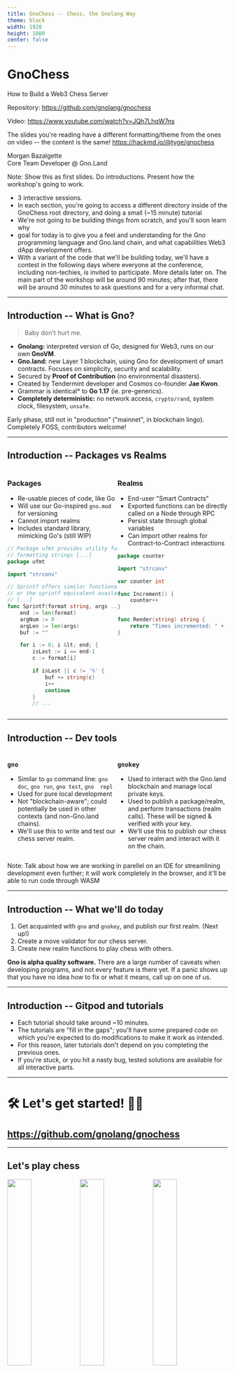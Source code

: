 ```yaml
---
title: GnoChess -- Chess, the Gnolang Way
theme: black
width: 1920
height: 1080
center: false
---
```


<!--
The comments you see here (except this one) are from the original presentation, as-is.
Just a reminder of how everything is a work in progress; and useful for the author if
we want to re-use the slides another time :)
-->
<!--
Previous references:
https://gnolang.github.io/workshops/presentations/2023-06-05--getting-to-gno-seoul--manfred/presentations.slide.html#1
https://gnolang.github.io/workshops/presentations/2023-09-11--dappcon-key-perpetual-transparency--manfred/presentation.slide.html#1
https://gnolang.github.io/workshops/presentations/2023-07-24--talk-nebular--manfred/presentations.slide.html#1
POC https://gnolang.github.io/workshops/presentations/2023-06-06--buidl-asia--manfred/presentations.slide.html#1

Things I'd like for the design:
- H1 (#) means "Section Divider", title is at centre of page
- H2 (##) is just slide header, should be fixed on top-left
-->

# GnoChess

How to Build a Web3 Chess Server <!-- Tagline TODO -->

Repository: https://github.com/gnolang/gnochess

<!-- TODO
Add QR code linking to repo readme,
on section to start GitPod node.
Set up footer for following slides,
with link to repository + QR Code.
-->

Video: https://www.youtube.com/watch?v=JQh7LhqW7ns

The slides you're reading have a different formatting/theme from the ones on video -- the content is the same!
https://hackmd.io/@tyge/gnochess

Morgan Bazalgette\
Core Team Developer @ Gno.Land

<!-- TODO Add Headshot, social links -->

Note:
Show this as first slides. Do introductions.
Present how the workshop's going to work.

- 3 interactive sessions.
- In each section, you're going to access a different directory inside of the GnoChess root directory, and doing a small (~15 minute) tutorial
- We're not going to be building things from scratch, and you'll soon learn why
- goal for today is to give you a feel and understanding for the Gno programming language and Gno.land chain, and what capabilities Web3 dApp development offers.
- With a variant of the code that we'll be building today, we'll have a contest in the following days where everyone at the conference, including non-techies, is invited to participate. More details later on.
  The main part of the workshop will be around 90 minutes; after that, there will be around 30 minutes to ask questions and for a very informal chat.

---

## Introduction -- What is Gno?

> <!-- .element: class="fragment" -->Baby don't hurt me.

<div class="fragment">

- **Gnolang:** interpreted version of Go, designed for Web3, runs on our own **GnoVM**.
- **Gno.land:** new Layer 1 blockchain, using Gno for development of smart contracts. Focuses on simplicity, security and scalability.
- Secured by **Proof of Contribution** (no environmental disasters).
- Created by Tendermint developer and Cosmos co-founder **Jae Kwon**.
- Grammar is identical\* to **Go 1.17** (ie. pre-generics).
- **Completely deterministic:** no network access, `crypto/rand`, system clock, filesystem, `unsafe`.

</div>

Early phase, still not in "production" ("mainnet", in blockchain lingo).\
Completely FOSS, contributors welcome! <!-- .element: class="fragment" -->

---

## Introduction -- Packages vs Realms

<!-- Screen is split in 2 sides -->

<div style="display:flex">
<div style="width: 50%">

### Packages

- Re-usable pieces of code, like Go
- Will use our Go-inspired `gno.mod` for versioning
- Cannot import realms
- Includes standard library, mimicking Go's (still WIP)

```go
// Package ufmt provides utility functions for
// formatting strings [...]
package ufmt

import "strconv"

// Sprintf offers similar functionality to Go's fmt.Sprintf
// or the sprintf equivalent available in many languages,
// [...]
func Sprintf(format string, args ...interface{}) string {
	end := len(format)
	argNum := 0
	argLen := len(args)
	buf := ""

	for i := 0; i &lt; end; {
		isLast := i == end-1
		c := format[i]

		if isLast || c != '%' {
			buf += string(c)
			i++
			continue
		}
		// ...
```

</div>
<div style="width:50%">

### Realms

- End-user "Smart Contracts"
- Exported functions can be directly called on a Node through RPC
- Persist state through global variables
- Can import other realms for Contract-to-Contract interactions

```go
package counter

import "strconv"

var counter int

func Increment() {
	counter++
}

func Render(string) string {
	return "Times incremented: " + strconv.Itoa(counter)
}
```

</div>
</div>

---

## Introduction -- Dev tools

<div style="display:flex">
<div style="width: 50%">

### `gno`

- Similar to `go` command line: `gno doc`, `gno run`, `gno test`, `gno  repl`
- Used for pure local development
- Not "blockchain-aware"; could potentially be used in other contexts (and non-Gno.land chains).
- We'll use this to write and test our chess server realm.

</div>
<div style="width:50%">

### `gnokey`

- Used to interact with the Gno.land blockchain and manage local private keys.
- Used to publish a package/realm, and perform transactions (realm calls). These will be signed & verified with your key.
- We'll use this to publish our chess server realm and interact with it on the chain.

</div>
</div>

Note:
Talk about how we are working in parellel on an IDE for streamlining development even further; it will work completely in the browser, and it'll be able to run code through WASM

---

## Introduction -- What we'll do today

1. Get acquainted with `gno` and `gnokey`, and publish our first realm. (Next up!)
2. Create a move validator for our chess server.
3. Create new realm functions to play chess with others.

**Gno is alpha quality software.** There are a large number of caveats when developing programs, and not every feature is there yet. If a panic shows up that you have no idea how to fix or what it means, call up on one of us.

---

## Introduction -- Gitpod and tutorials

- Each tutorial should take around ~10 minutes.
- The tutorials are "fill in the gaps"; you'll have some prepared code on which you're expected to do modifications to make it work as intended.
- For this reason, later tutorials don't depend on you completing the previous ones.
- If you're stuck, or you hit a nasty bug, tested solutions are available for all interactive parts.

<!-- TODO:
When some more tutorials are done, add an auto-playing
video or gif (10 seconds), showing how to open GitPod from
GitHub, and how to open up the tutorial, side-by-side.
-->

---

# 🛠 Let's get started! 👩‍💻

## https://github.com/gnolang/gnochess

<!-- TODO add video from before here -->

---

## Let's play chess

<!-- TODO good alignment -->

<img src="chess-1.jpg" style="float: left; width: 33%" class="fragment">

<img src="chess-2.png" style="float: left; width: 33%" class="fragment">

<img src="chess-3.png" style="float: left; width: 33%" class="fragment">

Note:
This slide is an intro on chess programming and how the first step is to go from the 3D real-life board into the programming representation.

---

## Let's play chess -- Rules

- Pieces have differet movesets:
  - Pawn: move forward, capture diagonally.\
    _Additionally: can move 2 squares at the beginning, promotion, en passant._
  - Rook: horizontally or vertically
  - Knight: L-shaped.
  - Bishop: diagonally.
  - Queen: rook + bishop.
  - King: 1 square in all directions.\
    _Additionally: castling (w/ rook)._

---

## Let's play chess -- Rules

- Set of legal moves is not a function of just the board (`[64]Piece`):
  - En passant captures can only be done on one specific halfmove
  - If the king moves, player loses the ability to castle for the entire game.
  - If a rook moves, player loses the ability to castle _in that direction_ for the entire game.
- Automatic draw conditions
  - 50/75 move rule
  - 3/5 fold repetition _(exercise for the reader)_

Note:
In this slide, I'll switch to a few predetermined Lichess positions, to show all the moves (even the weirder and less known ones).
The point is to say that to implement a good move validator, the ruleset to implement is a bit trickier than one might expect.

---

## Let's play chess -- Programming

> **Chess Programming Wiki** \
> Great resource to dig deep & learn what others have done in the past \
> https://chessprogramming.org

- Board is 8x8, so 64 pieces, and 6 "classes" of pieces (\* 2)
  - Optimised engines make use of bitboards (`uint64`), we'll be dumber (`[64]Piece`)
- On the backend, we only need to implement "move validation"
  - Because of checks, we need to actually implement full move generation
    <!-- TODO: add position picture to exemplify -->
  - i.e. we're creating a chess engine, minus position evaluation
- Common "position" representation: **Forsyth-Edwards Notation (FEN)** \
  `r1bqkbnr/pp1p1Qpp/2n5/2p1p3/2B1P3/8/PPPP1PPP/RNB1K1NR b KQkq - 0 4`
  - Pieces on board, player to play, **castling rights,** **en passant square**, **halfmove clock**, fullmove counter.

Note:
Position evaluation: engines like stockfish, in order to determine how "good" a move is, eventually need to be able to evaluate a position without recursively searching deeper. So proper engines implement an evaluation function.
This slide serves to explain some concepts about chess programming, and make some of the decisions of the data structures that the users will be re-using look a little less arbitrary

---

## Let's play chess -- Data structures

> I will, in fact, claim that the difference between a bad programmer and a good one is whether he considers his code or his data structures more important. Bad programmers worry about the code. Good programmers worry about data structures and their relationships.
> _-- Linus Torvalds_

```go [1|2-6|7-14|15-18|19-22]
type Board [64]Piece
type Position struct {
	B     Board
	Moves []Move
	Flags PositionFlags // E.p. column, castling rights
}
type Piece byte
const (
	PieceEmpty Piece = iota
	PiecePawn
	PieceRook
	// [...]
	PieceBlack Piece = 8 // bit-flag
)
type Move struct {
	From, To  Square
	Promotion Piece
}
// range [0,64). 44 (decimal):
//	44 = 0b00 101  100  = d5
//	          ^row ^col
type Square byte
```

---

# 🕵️‍♂️ Write a move validator 🤔

## https://github.com/gnolang/gnochess

<!-- TODO add video from before here -->

---

## Playing together

[![A screenshot of Weird Chess Algorithms, a video by Tom7 / suckerpinch on YouTube, on the topic of Chess bots.](tom7-weird-chess-algorithms.png)](https://www.youtube.com/watch?v=DpXy041BIlA)

Note:
Slide talking about: of course, playing chess alone is boring and not that interesting, and referencing this video by tom7 if anyone is interested in more chess playing

---

## Playing together -- It's all in the store!

```go
func newGame(caller, opponent std.Address, seconds, increment int) *Game {
	games := getUserGames(caller)
	// Ensure player has no ongoing games.
	assertGamesFinished(games)
	assertGamesFinished(getUserGames(opponent))

	if caller == opponent {
		panic("can't create a game with yourself")
	}

	isBlack := determineColor(games, caller, opponent)

	// Set up Game struct. Save in gameStore and user2games.
	gameIDCounter++
	// id is zero-padded to work well with avl's alphabetic order.
	id := zeroPad9(strconv.FormatUint(gameIDCounter, 10))
	g := &Game{
		ID:        id,
		White:     caller,
		Black:     opponent,
		Position:  NewPosition(),
		State:     GameStateOpen,
		Creator:   caller,
		CreatedAt: time.Now(),
	}
	if isBlack {
		g.White, g.Black = g.Black, g.White
	}

	gameStore.Set(g.ID, g)
	addToUser2Games(caller, g)
	addToUser2Games(opponent, g)

	return g
}
```

<!-- .element: style="height:100vh" -->

---

## Playing together -- It's all in the store!

```go
func MakeMove(gameID, from, to string, promote Piece) string {
	std.AssertOriginCall()

	g := getGame(gameID, true)

	// determine if this is a black move
	isBlack := len(g.Position.Moves)%2 == 1

	caller := std.GetOrigCaller()
	if (isBlack && g.Black != caller) ||
		(!isBlack && g.White != caller) {
		// either not a player involved; or not the caller's turn.
		panic("you are not allowed to make a move at this time")
	}

	// validate move
	m := Move{
		From: SquareFromString(from),
		To:   SquareFromString(to),
	}
	if m.From == SquareInvalid || m.To == SquareInvalid {
		panic("invalid from/to square")
	}
	if promote > 0 && promote <= PieceKing {
		m.Promotion = promote
	}
	newp, ok := g.Position.ValidateMove(m)
	if !ok {
		panic("illegal move")
	}

	// add move and record new board
	g.Position = newp

	o := newp.IsFinished()
	if o == NotFinished {
		// opponent of draw offerer has made a move. take as implicit rejection of draw.
		if g.DrawOfferer != nil && *g.DrawOfferer != caller {
			g.DrawOfferer = nil
		}

		return g.json()
	}

	switch {
	case o == Checkmate && isBlack:
		g.State = GameStateCheckmated
		g.Winner = WinnerBlack
	case o == Checkmate && !isBlack:
		g.State = GameStateCheckmated
		g.Winner = WinnerWhite
	case o == Stalemate:
		g.State = GameStateStalemate
		g.Winner = WinnerDraw

	case o == Drawn75Move:
		g.State = GameStateDrawn75Move
		g.Winner = WinnerDraw
	case o == Drawn5Fold:
		g.State = GameStateDrawn5Fold
		g.Winner = WinnerDraw
	}
	g.DrawOfferer = nil
	g.saveResult()

	return g.json()
}
```

<!-- .element: style="height:100vh" -->

---

# 🧩 Play around and implement `Draw`, `DrawOffer` and `Resign` ♟

## https://github.com/gnolang/gnochess

---

## Why do we need Web3 chess servers?

<p class="fragment"><strong>Short answer:</strong> we don't.</p>

- This is an experiment and a demo of what is possible with Blockchain. <!-- .element: class="fragment" -->
- Some of the features that this enables may not be appararent: <!-- .element: class="fragment" -->
  - As long as the underlying blockchain can be trusted, you can verify the code.
  - On the Gno.land chain (different ie. from Ethereum) you can only upload source code Gno code.
  - **You can verify backend code!** (ie. the server is doing what it says it is, and not implementing shady user tracking!)
  - Data is persistent and may survive by many years its authors

---

## Why do we need Web3 chess servers?

![Club penguin screenshot](club-penguin.jpg)

---

## Why do we need Web3 chess servers?

> https://bitcoin.org/bitcoin.pdf

![Screenshot of linked Bitcoin Paper](bitcoin-paper-screenshot.png)

---

## Why do we need Web3 chess servers?

> https://ourincrediblejourney.tumblr.com/

![Screenshot of Our Incredible Journey, linked above.](our-incredible-journey.png)

---

## Why do we need Web3 chess servers?

> https://bitcoin.org/bitcoin.pdf

> Commerce on the Internet has come to rely almost exclusively on financial institutions serving as trusted third parties to process electronic payments. While the system works well enough for most transactions, it still suffers from the inherent weaknesses of the trust based model. Completely non-reversible transactions are not really possible, since financial institutions cannot avoid mediating disputes. The cost of mediation increases transaction costs, limiting the minimum practical transaction size and cutting off the possibility for small casual transactions, and there is a broader cost in the loss of ability to make non-reversible payments for non-reversible services. With the possibility of reversal, the need for trust spreads. Merchants must be wary of their customers, hassling them for more information than they would otherwise need.

---

## Why do we need Web3 chess servers?

> https://bitcoin.org/bitcoin.pdf

> A certain percentage of fraud is accepted as unavoidable. These costs and payment uncertainties can be avoided in person by using physical currency, but no mechanism exists to make payments over a communications channel without a trusted party.

What Web3 enables is what Web2 never could: \
**Achieve trust in a trustless environment.**

Additionally, it enables perpetual, self-funded applications.

---

# Thanks!

- Our website: https://gno.land
- GnoChess Repository: https://github.com/gnolang/gnochess
- Main repository: https://github.com/gnolang/gno
- Contributions and rewards
  - We use **Proof of Contribution:** governance of the chain is managed first and foremost by its contributors, rather than folks who already own lots of capital
  - Check out main repo issues -> Game of Realms
  - Fund grants: https://github.com/gnolang/ecosystem-fund-grants
  - Also, we're hiring!

## Come and play! https://gnochess.com

### Register after the workshop or at our booth.

### We'll be holding a raffle at the end of Gophercon with prizes.

### More contributions, and more playing -> higher chance of winning.

See `GOPHERCON_COMPETITION.md` in Chess repository.
